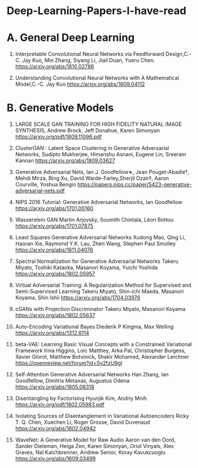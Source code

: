 # Deep-Learning-Papers-I-have-read
# A. General Deep Learning

1. Interpretable Convolutional Neural Networks via Feedforward Design,C.-C. Jay Kuo, Min Zhang, Siyang Li, Jiali Duan, Yueru Chen.
https://arxiv.org/abs/1810.02786

2. Understanding Convolutional Neural Networks with A Mathematical Model,C.-C. Jay Kuo
https://arxiv.org/abs/1609.04112

# B. Generative Models
1. LARGE SCALE GAN TRAINING FOR HIGH FIDELITY NATURAL IMAGE SYNTHESIS, Andrew Brock, Jeff Donahue, Karen Simonyan
https://arxiv.org/pdf/1809.11096.pdf

2. ClusterGAN : Latent Space Clustering in Generative Adversarial Networks, Sudipto Mukherjee, Himanshu Asnani, Eugene Lin, Sreeram Kannan
https://arxiv.org/abs/1809.03627

3. Generative Adversarial Nets, Ian J. Goodfellow∗, Jean Pouget-Abadie†, Mehdi Mirza, Bing Xu, David Warde-Farley,Sherjil Ozair‡, Aaron Courville, Yoshua Bengio
https://papers.nips.cc/paper/5423-generative-adversarial-nets.pdf

4. NIPS 2016 Tutorial: Generative Adversarial Networks, Ian Goodfellow
https://arxiv.org/abs/1701.00160

5. Wasserstein GAN Martin Arjovsky, Soumith Chintala, Léon Bottou 
https://arxiv.org/abs/1701.07875

6. Least Squares Generative Adversarial Networks
Xudong Mao, Qing Li, Haoran Xie, Raymond Y.K. Lau, Zhen Wang, Stephen Paul Smolley
https://arxiv.org/abs/1611.04076

7. Spectral Normalization for Generative Adversarial Networks
Takeru Miyato, Toshiki Kataoka, Masanori Koyama, Yuichi Yoshida
https://arxiv.org/abs/1802.05957

8. Virtual Adversarial Training: A Regularization Method for Supervised and Semi-Supervised Learning
Takeru Miyato, Shin-ichi Maeda, Masanori Koyama, Shin Ishii
https://arxiv.org/abs/1704.03976

9. cGANs with Projection Discriminator
Takeru Miyato, Masanori Koyama
https://arxiv.org/abs/1802.05637

10. Auto-Encoding Variational Bayes
Diederik P Kingma, Max Welling
https://arxiv.org/abs/1312.6114

11. beta-VAE: Learning Basic Visual Concepts with a Constrained Variational Framework 
Irina Higgins, Loic Matthey, Arka Pal, Christopher Burgess, Xavier Glorot, Matthew Botvinick, Shakir Mohamed, Alexander Lerchner
https://openreview.net/forum?id=Sy2fzU9gl

12. Self-Attention Generative Adversarial Networks
Han Zhang, Ian Goodfellow, Dimitris Metaxas, Augustus Odena
https://arxiv.org/abs/1805.08318

13. Disentangling by Factorising Hyunjik Kim, Andriy Mnih
https://arxiv.org/pdf/1802.05983.pdf

14. Isolating Sources of Disentanglement in Variational Autoencoders
Ricky T. Q. Chen, Xuechen Li, Roger Grosse, David Duvenaud
https://arxiv.org/abs/1802.04942

15. WaveNet: A Generative Model for Raw Audio
Aaron van den Oord, Sander Dieleman, Heiga Zen, Karen Simonyan, Oriol Vinyals, Alex Graves, Nal Kalchbrenner, Andrew Senior, Koray Kavukcuoglu
https://arxiv.org/abs/1609.03499




